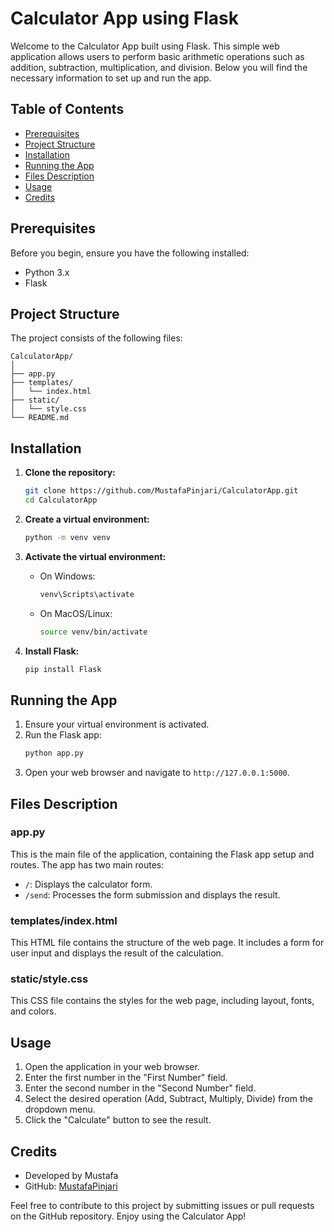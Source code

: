 # Calculator App using Flask

Welcome to the Calculator App built using Flask. This simple web application allows users to perform basic arithmetic operations such as addition, subtraction, multiplication, and division. Below you will find the necessary information to set up and run the app.

## Table of Contents
- [Prerequisites](#prerequisites)
- [Project Structure](#project-structure)
- [Installation](#installation)
- [Running the App](#running-the-app)
- [Files Description](#files-description)
- [Usage](#usage)
- [Credits](#credits)

## Prerequisites
Before you begin, ensure you have the following installed:
- Python 3.x
- Flask

## Project Structure
The project consists of the following files:

```
CalculatorApp/
│
├── app.py
├── templates/
│   └── index.html
├── static/
│   └── style.css
└── README.md
```

## Installation
1. **Clone the repository:**
   ```bash
   git clone https://github.com/MustafaPinjari/CalculatorApp.git
   cd CalculatorApp
   ```

2. **Create a virtual environment:**
   ```bash
   python -m venv venv
   ```

3. **Activate the virtual environment:**
   - On Windows:
     ```bash
     venv\Scripts\activate
     ```
   - On MacOS/Linux:
     ```bash
     source venv/bin/activate
     ```

4. **Install Flask:**
   ```bash
   pip install Flask
   ```

## Running the App
1. Ensure your virtual environment is activated.
2. Run the Flask app:
   ```bash
   python app.py
   ```
3. Open your web browser and navigate to `http://127.0.0.1:5000`.

## Files Description
### app.py
This is the main file of the application, containing the Flask app setup and routes. The app has two main routes:
- `/`: Displays the calculator form.
- `/send`: Processes the form submission and displays the result.

### templates/index.html
This HTML file contains the structure of the web page. It includes a form for user input and displays the result of the calculation.

### static/style.css
This CSS file contains the styles for the web page, including layout, fonts, and colors.

## Usage
1. Open the application in your web browser.
2. Enter the first number in the "First Number" field.
3. Enter the second number in the "Second Number" field.
4. Select the desired operation (Add, Subtract, Multiply, Divide) from the dropdown menu.
5. Click the "Calculate" button to see the result.

## Credits
- Developed by Mustafa
- GitHub: [MustafaPinjari](https://github.com/MustafaPinjari)

Feel free to contribute to this project by submitting issues or pull requests on the GitHub repository. Enjoy using the Calculator App!